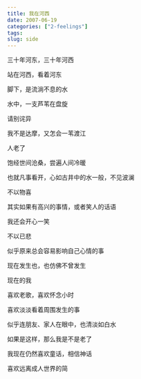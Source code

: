 ```yaml
---
title: 我在河西
date: 2007-06-19
categories: ["2-feelings"]
tags: 
slug: side
---
```


三十年河东，三十年河西

站在河西，看着河东

脚下，是流淌不息的水

水中，一支芦苇在盘旋

请别诧异

我不是达摩，又怎会一苇渡江

人老了

饱经世间沧桑，尝遍人间冷暖

也就凡事看开，心如古井中的水一般，不见波澜

不以物喜

其实如果有高兴的事情，或者笑人的话语

我还会开心一笑

不以已悲

似乎原来总会容易影响自己心情的事

现在发生也，也仿佛不曾发生

现在的我

喜欢老歌，喜欢怀念小时

喜欢淡淡看着周围发生的事

似乎连朋友、家人在眼中，也清淡如白水

如果是这样，那么我是不是老了

我现在仍然喜欢童话，相信神话

喜欢远离成人世界的简